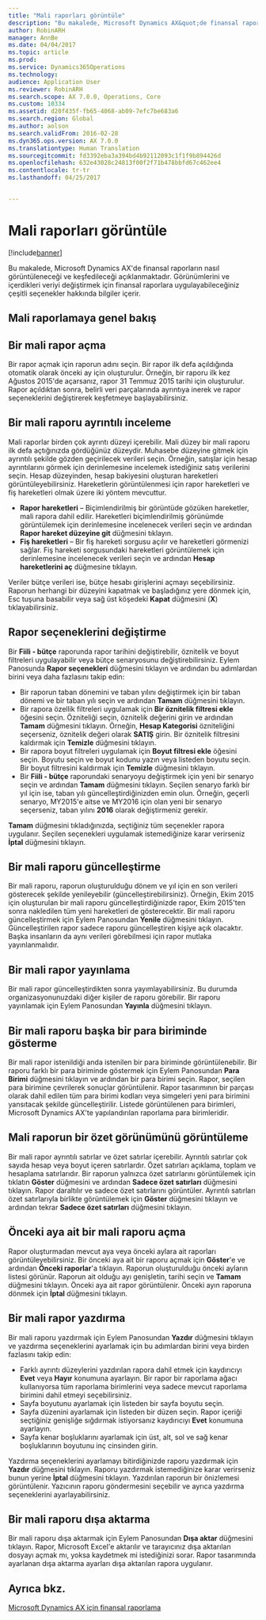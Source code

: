 ```yaml
---
title: "Mali raporları görüntüle"
description: "Bu makalede, Microsoft Dynamics AX&quot;de finansal raporların nasıl görüntüleneceği ve keşfedileceği açıklanmaktadır. Görünümlerini ve içerdikleri veriyi değiştirmek için finansal raporlara uygulayabileceğiniz çeşitli seçenekler hakkında bilgiler içerir."
author: RobinARH
manager: AnnBe
ms.date: 04/04/2017
ms.topic: article
ms.prod: 
ms.service: Dynamics365Operations
ms.technology: 
audience: Application User
ms.reviewer: RobinARH
ms.search.scope: AX 7.0.0, Operations, Core
ms.custom: 10334
ms.assetid: d20f435f-fb65-4068-ab09-7efc7be683a6
ms.search.region: Global
ms.author: aolson
ms.search.validFrom: 2016-02-28
ms.dyn365.ops.version: AX 7.0.0
ms.translationtype: Human Translation
ms.sourcegitcommit: fd3392eba3a394bd4b92112093c1f1f9b894426d
ms.openlocfilehash: 632e43028c24813f00f2f71b478bbfd67c462ee4
ms.contentlocale: tr-tr
ms.lasthandoff: 04/25/2017


---
```


# <a name="view-financial-reports"></a>Mali raporları görüntüle

[!include[banner](../includes/banner.md)]


Bu makalede, Microsoft Dynamics AX'de finansal raporların nasıl görüntüleneceği ve keşfedileceği açıklanmaktadır. Görünümlerini ve içerdikleri veriyi değiştirmek için finansal raporlara uygulayabileceğiniz çeşitli seçenekler hakkında bilgiler içerir.

<a name="financial-reporting-overview"></a>Mali raporlamaya genel bakış
----------------------------

## <a name="open-a-financial-report"></a>Bir mali rapor açma
Bir rapor açmak için raporun adını seçin. Bir rapor ilk defa açıldığında otomatik olarak önceki ay için oluşturulur. Örneğin, bir raporu ilk kez Ağustos 2015'de açarsanız, rapor 31 Temmuz 2015 tarihi için oluşturulur. Rapor açıldıktan sonra, belirli veri parçalarında ayrıntıya inerek ve rapor seçeneklerini değiştirerek keşfetmeye başlayabilirsiniz.

## <a name="drill-down-on-a-financial-report"></a>Bir mali raporu ayrıntılı inceleme
Mali raporlar birden çok ayrıntı düzeyi içerebilir. Mali düzey bir mali raporu ilk defa açtığınızda gördüğünüz düzeydir. Muhasebe düzeyine gitmek için ayrıntılı şekilde gözden geçirilecek verileri seçin. Örneğin, satışlar için hesap ayrıntılarını görmek için derinlemesine incelemek istediğiniz satış verilerini seçin. Hesap düzeyinden, hesap bakiyesini oluşturan hareketleri görüntüleyebilirsiniz. Hareketlerin görüntülenmesi için rapor hareketleri ve fiş hareketleri olmak üzere iki yöntem mevcuttur.

-   **Rapor hareketleri** – Biçimlendirilmiş bir görüntüde gözüken hareketler, mali rapora dahil edilir. Hareketleri biçimlendirilmiş görünümde görüntülemek için derinlemesine incelenecek verileri seçin ve ardından **Rapor hareket düzeyine git** düğmesini tıklayın.
-   **Fiş hareketleri** – Bir fiş hareketi sorgusu açılır ve hareketleri görmenizi sağlar. Fiş hareketi sorgusundaki hareketleri görüntülemek için derinlemesine incelenecek verileri seçin ve ardından **Hesap hareketlerini aç** düğmesine tıklayın.

Veriler bütçe verileri ise, bütçe hesabı girişlerini açmayı seçebilirsiniz. Raporun herhangi bir düzeyini kapatmak ve başladığınız yere dönmek için, Esc tuşuna basabilir veya sağ üst köşedeki **Kapat** düğmesini (**X**) tıklayabilirsiniz.

## <a name="change-report-options"></a>Rapor seçeneklerini değiştirme
Bir **Fiili - bütçe** raporunda rapor tarihini değiştirebilir, öznitelik ve boyut filtreleri uygulayabilir veya bütçe senaryosunu değiştirebilirsiniz. Eylem Panosunda **Rapor seçenekleri** düğmesini tıklayın ve ardından bu adımlardan birini veya daha fazlasını takip edin:

-   Bir raporun taban dönemini ve taban yılını değiştirmek için bir taban dönemi ve bir taban yılı seçin ve ardından **Tamam** düğmesini tıklayın.
-   Bir rapora özellik filtreleri uygulamak için **Bir öznitelik filtresi ekle** öğesini seçin. Özniteliği seçin, öznitelik değerini girin ve ardından **Tamam** düğmesini tıklayın. Örneğin, **Hesap Kategorisi** özniteliğini seçerseniz, öznitelik değeri olarak **SATIŞ** girin. Bir öznitelik filtresini kaldırmak için **Temizle** düğmesini tıklayın.
-   Bir rapora boyut filtreleri uygulamak için **Boyut filtresi ekle** öğesini seçin. Boyutu seçin ve boyut kodunu yazın veya listeden boyutu seçin. Bir boyut filtresini kaldırmak için **Temizle** düğmesini tıklayın.
-   Bir **Fiili - bütçe** raporundaki senaryoyu değiştirmek için yeni bir senaryo seçin ve ardından **Tamam** düğmesini tıklayın. Seçilen senaryo farklı bir yıl için ise, taban yılı güncelleştirdiğinizden emin olun. Örneğin, geçerli senaryo, MY2015'e aitse ve MY2016 için olan yeni bir senaryo seçerseniz, taban yılını **2016** olarak değiştirmeniz gerekir.

**Tamam** düğmesini tıkladığınızda, seçtiğiniz tüm seçenekler rapora uygulanır. Seçilen seçenekleri uygulamak istemediğinize karar verirseniz **İptal** düğmesini tıklayın.

## <a name="update-a-financial-report"></a>Bir mali raporu güncelleştirme
Bir mali raporu, raporun oluşturulduğu dönem ve yıl için en son verileri gösterecek şekilde yenileyebilir (güncelleştirebilirsiniz). Örneğin, Ekim 2015 için oluşturulan bir mali raporu güncelleştirdiğinizde rapor, Ekim 2015'ten sonra nakledilen tüm yeni hareketleri de gösterecektir. Bir mali raporu güncelleştirmek için Eylem Panosundan **Yenile** düğmesini tıklayın. Güncelleştirilen rapor sadece raporu güncelleştiren kişiye açık olacaktır. Başka insanların da aynı verileri görebilmesi için rapor mutlaka yayınlanmalıdır.

## <a name="publish-a-financial-report"></a>Bir mali rapor yayınlama
Bir mali rapor güncelleştirdikten sonra yayımlayabilirsiniz. Bu durumda organizasyonunuzdaki diğer kişiler de raporu görebilir. Bir raporu yayınlamak için Eylem Panosundan **Yayınla** düğmesini tıklayın.

## <a name="display-a-financial-report-in-a-different-currency"></a>Bir mali raporu başka bir para biriminde gösterme
Bir mali rapor istenildiği anda istenilen bir para biriminde görüntülenebilir. Bir raporu farklı bir para biriminde göstermek için Eylem Panosundan **Para Birimi** düğmesini tıklayın ve ardından bir para birimi seçin. Rapor, seçilen para birimine çevrilerek sonuçlar görüntülenir. Rapor tasarımının bir parçası olarak dahil edilen tüm para birimi kodları veya simgeleri yeni para birimini yansıtacak şekilde güncelleştirilir. Listede görüntülenen para birimleri, Microsoft Dynamics AX'te yapılandırılan raporlama para birimleridir.

## <a name="display-a-summarized-view-of-the-financial-report"></a>Mali raporun bir özet görünümünü görüntüleme
Bir mali rapor ayrıntılı satırlar ve özet satırlar içerebilir. Ayrıntılı satırlar çok sayıda hesap veya boyut içeren satırlardır. Özet satırları açıklama, toplam ve hesaplama satırlarıdır. Bir raporun yalnızca özet satırlarını görüntülemek için tıklatın **Göster** düğmesini ve ardından **Sadece özet satırları** düğmesini tıklayın. Rapor daraltılır ve sadece özet satırlarını görüntüler. Ayrıntılı satırları özet satırlarıyla birlikte görüntülemek için **Göster** düğmesini tıklayın ve ardından tekrar **Sadece özet satırları** düğmesini tıklayın.

## <a name="open-a-financial-report-from-a-previous-month"></a>Önceki aya ait bir mali raporu açma
Rapor oluşturmadan mevcut aya veya önceki aylara ait raporları görüntüleyebilirsiniz. Bir önceki aya ait bir raporu açmak için **Göster**'e ve ardından **Önceki raporlar**'a tıklayın. Raporun oluşturulduğu önceki ayların listesi görünür. Raporun ait olduğu ayı genişletin, tarihi seçin ve **Tamam** düğmesini tıklayın. Önceki aya ait rapor görüntülenir. Önceki ayın raporuna dönmek için **İptal** düğmesini tıklayın.

## <a name="print-a-financial-report"></a>Bir mali rapor yazdırma
Bir mali raporu yazdırmak için Eylem Panosundan **Yazdır** düğmesini tıklayın ve yazdırma seçeneklerini ayarlamak için bu adımlardan birini veya birden fazlasını takip edin:

-   Farklı ayrıntı düzeylerini yazdırılan rapora dahil etmek için kaydırıcıyı **Evet** veya **Hayır** konumuna ayarlayın. Bir rapor bir raporlama ağacı kullanıyorsa tüm raporlama birimlerini veya sadece mevcut raporlama birimini dahil etmeyi seçebilirsiniz.
-   Sayfa boyutunu ayarlamak için listeden bir sayfa boyutu seçin.
-   Sayfa düzenini ayarlamak için listeden bir düzen seçin. Rapor içeriği seçtiğiniz genişliğe sığdırmak istiyorsanız kaydırıcıyı **Evet** konumuna ayarlayın.
-   Sayfa kenar boşluklarını ayarlamak için üst, alt, sol ve sağ kenar boşluklarının boyutunu inç cinsinden girin.

Yazdırma seçeneklerini ayarlamayı bitirdiğinizde raporu yazdırmak için **Yazdır** düğmesini tıklayın. Raporu yazdırmak istemediğinize karar verirseniz bunun yerine **İptal** düğmesini tıklayın. Yazdırılan raporun bir önizlemesi görüntülenir. Yazıcının raporu göndermesini seçebilir ve ayrıca yazdırma seçeneklerini ayarlayabilirsiniz.

## <a name="export-a-financial-report"></a>Bir mali raporu dışa aktarma
Bir mali raporu dışa aktarmak için Eylem Panosundan **Dışa aktar** düğmesini tıklayın. Rapor, Microsoft Excel'e aktarılır ve tarayıcınız dışa aktarılan dosyayı açmak mı, yoksa kaydetmek mi istediğinizi sorar. Rapor tasarımında ayarlanan dışa aktarma ayarları dışa aktarılan rapora uygulanır.    

<a name="see-also"></a>Ayrıca bkz.
--------

[Microsoft Dynamics AX için finansal raporlama](/dynamics365/operations/dev-itpro/analytics/financial-reporting-intro)





